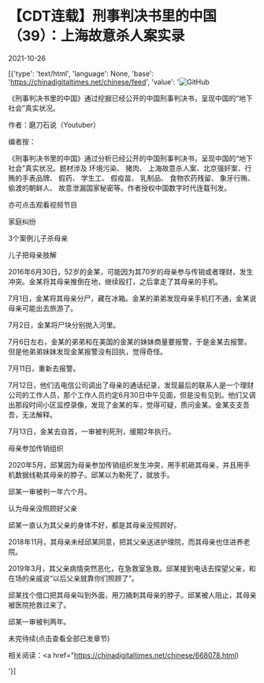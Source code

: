 # 【CDT连载】刑事判决书里的中国（39）：上海故意杀人案实录

2021-10-26

[{'type': 'text/html', 'language': None, 'base': 'https://chinadigitaltimes.net/chinese/feed', 'value': '![GitHub](https://chinadigitaltimes.net/chinese/files/2021/09/刑事判决书里的中国-791x1024.jpg)



《刑事判决书里的中国》通过挖掘已经公开的中国刑事判决书，呈现中国的“地下社会”真实状况。 

作者：磨刀石说（Youtuber）



编者按：

《刑事判决书里的中国》通过分析已经公开的中国刑事判决书，呈现中国的“地下社会”真实状况。题材涉及 环境污染、 猪肉、 上海故意杀人案、北京强奸案、行贿的手表品牌、 假药、 学生工、 假疫苗、 乳制品、 食物农药残留、 象牙行贿、 偷渡的朝鲜人、 故意泄漏国家秘密等。作者授权中国数字时代连载刊发。

亦可点击观看视频节目





家庭纠纷

3个案例儿子杀母亲

儿子把母亲肢解

2016年6月30日，52岁的金某，可能因为其70岁的母亲参与传销或者理财，发生冲突。金某将其母亲推倒在地，继续殴打，之后拿走了其母亲的手机。

7月1日，金某将其母亲分尸，藏在冰箱。金某的弟弟发现母亲手机打不通，金某说母亲可能出去旅游了。

7月2日，金某将尸块分别抛入河里。

7月6日左右，金某的弟弟和在美国的金某的妹妹商量要报警，于是金某去报警。但是他弟弟妹妹发现金某报警没有回执，觉得奇怪。

7月11日，重新去报警。

7月12日，他们去电信公司调出了母亲的通话纪录，发现最后的联系人是一个理财公司的工作人员，那个工作人员约定6月30日中午见面，但是没有见到。他们又调出那段时间小区监控录像，发现了金某的车，觉得可疑，质问金某。金某支支吾吾，无法解释。

7月13日，金某去自首，一审被判死刑，缓期2年执行。

母亲参加传销组织

2020年5月，邱某因为母亲参加传销组织发生冲突，用手机砸其母亲，并且用手机数据线勒其母亲的脖子。邱某以为勒死了，就放手。

邱某一审被判一年六个月。

认为母亲没照顾好父亲

邱某一直认为其父亲的身体不好，都是其母亲没照顾好。

2018年11月，其母亲未经邱某同意，把其父亲送进护理院，而其母亲也住进养老院。

2019年3月，其父亲病情突然恶化，在急救室急救。邱某接到电话去探望父亲，和在场的亲戚说“以后父亲就靠你们照顾了”。

邱某找个借口把其母亲叫到外面，用刀捅刺其母亲的脖子。邱某被人阻止，其母亲被医院抢救过来了。

邱某一审被判两年。

未完待续(点击查看全部已发章节)



相关阅读：<a href="https://chinadigitaltimes.net/chinese/668078.html)

'}]